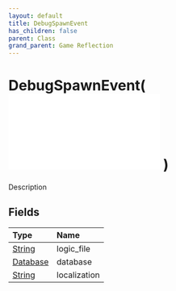 ```yaml
---
layout: default
title: DebugSpawnEvent
has_children: false
parent: Class
grand_parent: Game Reflection
---
```

# DebugSpawnEvent( ![ DebugAction ](/game-reflection/classes/debug_action.md) )
Description 

## Fields
| Type | Name |
|:-------------|:--------------|
| [String](/game-reflection/components/string.md) | logic_file |
| [Database](/game-reflection/components/database.md) | database |
| [String](/game-reflection/components/string.md) | localization |
